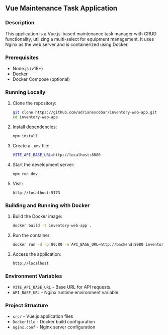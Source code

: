 ## Vue Maintenance Task Application

### Description
This application is a Vue.js-based maintenance task manager with CRUD functionality, utilizing a multi-select for equipment management. It uses Nginx as the web server and is containerized using Docker.

### Prerequisites
- Node.js (v18+)
- Docker
- Docker Compose (optional)

### Running Locally
1. Clone the repository:
   ```bash
   git clone https://github.com/adrianescobar/inventory-web-app.git
   cd inventory-web-app
   ```
2. Install dependencies:
   ```bash
   npm install
   ```
3. Create a `.env` file:
   ```bash
   VITE_API_BASE_URL=http://localhost:8080
   ```
4. Start the development server:
   ```bash
   npm run dev
   ```
5. Visit:
   ```
   http://localhost:5173
   ```

### Building and Running with Docker
1. Build the Docker image:
   ```bash
   docker build -t inventory-web-app .
   ```
2. Run the container:
   ```bash
   docker run -d -p 80:80 -e API_BASE_URL=http://backend:8080 inventory-web-app
   ```
3. Access the application:
   ```
   http://localhost
   ```

### Environment Variables
- `VITE_API_BASE_URL` - Base URL for API requests.
- `API_BASE_URL` - Nginx runtime environment variable.

### Project Structure
- `src/` - Vue.js application files
- `Dockerfile` - Docker build configuration
- `nginx.conf` - Nginx server configuration
